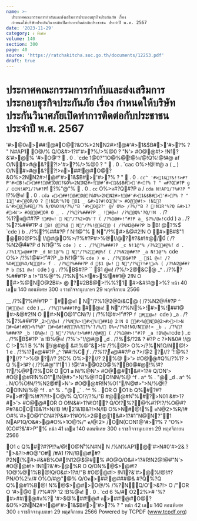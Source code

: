 ```yaml
---
name: >-
  ประกาศคณะกรรมการกำกับและส่งเสริมการประกอบธุรกิจประกันภัย เรื่อง
  กำหนดให้บริษัทประกันวินาศภัยเปิดทำการติดต่อกับประชาชน ประจำปี พ.ศ. 2567
date: '2023-11-29'
category: ง พิเศษ
volume: 140
section: 300
page: 40
source: 'https://ratchakitcha.soc.go.th/documents/12253.pdf'
draft: true
---
```


# ประกาศคณะกรรมการกำกับและส่งเสริมการประกอบธุรกิจประกันภัย เรื่อง กำหนดให้บริษัทประกันวินาศภัยเปิดทำการติดต่อกับประชาชน ประจำปี พ.ศ. 2567

'#>@0ค>##!@#O@?&O%>2NN2#>!@#'#>1&$B#>'#>?% ? " N#AP1 O@/% Q/O&#>1?#'#>?%/>%@0 ? "N'> #O@@#!> !N1?&'#>@% '#>O@'?  . 0 . `cde 1@0?"1O@%@!@!ค/@!Q%!@!#@ af O/N#>#@&??!>'#>?%/>%@0 ? "  . 0 . `cac O%>!@!#@ a ( _ ) O/N#>#@&??!>ค>##!@#O@?&O%>2NN2#>!@#'#>1&$B#>'#>?% ? "  . 0 . `cc^ '#>1&?&!!>#?P'#>B!ค>##!@#O@?&O%>2NN2#>!@#'#>1&$B#>'#>?% ? " ค#?Q#?P g / `cc` N!AP1/?%#?P `f ?%"@"%  . 0 . `cc` O%>ค#?Q#?P a / `cda N!AP1/?%#?P `^ !?%@ค!  . 0 . `cda ค>##!@#O@?&O%>2NN2#>!@#'#>1&$B#>'#>?% ? " 11'#>@0R/O ? !N1R'%?Q O1 _ &#>1?#!O1N'> #O@@#!> !N1?&'#>@%#B/?% N/O%O!N/?%/"B '#>O@2?' @/์ O%> /?%/"B ? !N1R'%?Q &#>1?#>N'> #O@@#OR O _ . /?%?%##์#?P _ !#@ค! /?%@Q%'?Q/!N ` . /?%1?ค@##?P ` !#@ค!  N"/?%2>Q%'? ( /?%1@#>!"์#?P a_ $?%/@ค! `cdd ) a . /?%?%##์#?P `d B! @?%$์  N"/?%!@&C@ ( /?%N2@#์#?P `b B! @?%$์ `cde ) b . /?%?%##์#?P f N!1@"%  N"/?%#>&@#2!N O #>B#$"1 ้@B0@P% !/@#@O%>/?%#?P#>%@!/@?#?&#!#@/0์ ( /?%N2@#์#?P d N!1@"% `cde ) c . /?%?%##์#?P _c N!1@"% /?%2#@%!์ d . /?%1?ค@##?P _d N!1@"%  N"/?%2#@%!์ ( /?%N2@#์#?P _a N!1@"% `cde O%> /?%1@#>!"์#?P _b N!1@"% `cde ) e . /?%B$#?P _ $1 @ค! /?%O#@%O/N@!> f . /?%?%##์#?P d $1 @ค!  N"/?%?!#!ค% ( /?%N2@#์#?P b $1 @ค! `cde ) g . /?%B$#?P `` $1 @ค! /?%/>2@&C@ _^ . /?%?%##์#?P a !>"B%@"% /?%N%>!#>%!##1@ 2!N O #>%@NO@2B#> @ ?#2B$@>!%%?1 #>&#!#@>%? หน้า 40 เลม 140 ตอนพิเศษ 300 ง ราชกิจจานุเบกษา 29 พฤศจิกายน 2566

__ /?%?%##์#?P `` #@ค!  N"/?%1@2@0/&C@ ( /?%N2@#์#?P `^ #@ค! `cde ) _` . /?%?%##์#?P `g #@ค!  N"/?%N%>!#>%!##1@ #>&@#2!N O #>NO@1"CN/?/ ( /?%1@#>!"์#?P `f #@ค! `cde ) _a . /?%?%##์#?P _` 2>/@ค! /?%N%>!#>%!##1@ 2!N O #>%@NO@2>#>>!>N #>&#!#@>%?%@" #>&#!#@%%??%'?/%/ O%>/?%O!NO/N@!> _b . /?%?%##์#?P _b !B%@ค!  N"/?%%/!>%##!/@#@ ( /?%1@#>!"์#?P _a !B%@ค! `cde ) _c . /?%B$#?P `a !B%@ค! /?%'>"!/@#@ _d . /?%$/?2& ? #?P c $?%/@ค! /?%ค%O@"/?%#>&#!#@2!  #>&@#2!N O #>&#!%@$>N&0# !/@ C !>%1 B %"N !/@#@ &#!%@"&>!# /?%@!> O%>/?%N1O/N@!> 1 e . /?%1?ค@##?P _^ $?%/@ค! /?%#?$##!%C _f . /?%1?ค@##?P a_ $?%/@ค! /?%2>Q%'? O1 ` 2@@1&#>1?#Q%?//? %#@$>/@2 ?//? 'ั!!@%? ?//? ">%@ ?//? 2!C% O%>?//? 2%@ >'> #O@@#Q%/?%1? > Q %>!#? ( /?%#@"1'11 ) !@!'#>@02O@%?B0@#@!%!#? 1?/%@P/?%OR O O1 a N/%@N'> #O@@#1&#>1?# Q/ON'> #O@@#R!N%O1"/N@#>">N/%@!?QO!NN/%@ ^f . a^ % . "@ _d . a^ % . N/O%O!N/?%N2@#์>N'> #O@@#R!N%O1"/N@#>">N/%@!?QO!NN/%@ ^f . a^ % . "@ _` . ^^ % . OR O O1 b Q%#?#?Pค>#?!%!#?!?!!>O@/% Q/O!?/?%/"B #@@#N'็%#?>N01 &#>1?#>'> #O@@#OR O O!N&#>1?#!O1? Q/O!?%?@%#?P!?/%O@#?P#?&OO1B&?!>N/!B !#/21&1B&?!>N/!B O%>N#@!% คN@2>%R/!# O#%'#>O@1"CN#?P&#>1?#O%>2@@1&#>1?#1"N@N?"1 NAP1Q/O&#>@#O%>1O@%/" ค/@!2> /ON(CON1@'#>?% ? "O%>(CO#?&'#>P"%์ หน้า 41 เลม 140 ตอนพิเศษ 300 ง ราชกิจจานุเบกษา 29 พฤศจิกายน 2566

O1 c Q%#?#?P!?ค/@!O@N'็%N#N N /%N%AP1@'#>N#0'#>2& ? ">&?!>#O@"O# /#A1 !?N/!B@#์#?P2N(%#>#&#B%O#!N12@$@#% #O@Q/O&#>1?#R!N2@!@#"N'> #O@@#!> !N1?&'#>@%R O Q/ON%@$>@#!?1O@%@1%B@!Q/O&#>1?#/"B #O@@#!> !N1?&'#>@%!@!#?PN/O%2!ค/# O%O/#@"@% Q/Oค>##!@###@& #?Q%?Q Q%@#1%B@! N%@$>@#>O@/% /%?N์Q/O'>&?!> O /"OR O '#>@0  /?%#?P 12 !B%@ค!  . 0 . `cd 6 %/# O22%># '%? #>##/@#ค%? '#>$@%##!@# ค>##!@#O@?&O%>2NN2#>!@#'#>1&$B#>'#>?% ? " หน้า 42 เลม 140 ตอนพิเศษ 300 ง ราชกิจจานุเบกษา 29 พฤศจิกายน 2566 Powered by TCPDF (www.tcpdf.org)
